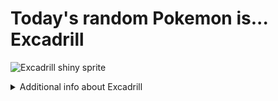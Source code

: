 # Today's random Pokemon is... Excadrill

![Excadrill shiny sprite](https://raw.githubusercontent.com/PokeAPI/sprites/master/sprites/pokemon/shiny/530.png)

<details>
<summary>Additional info about Excadrill</summary>

| srpite type | image |
|------|------|
| back_default | ![Excadrill back_default sprite](https://raw.githubusercontent.com/PokeAPI/sprites/master/sprites/pokemon/back/530.png) |
| back_shiny | ![Excadrill back_shiny sprite](https://raw.githubusercontent.com/PokeAPI/sprites/master/sprites/pokemon/back/shiny/530.png) |
| front_default | ![Excadrill front_default sprite](https://raw.githubusercontent.com/PokeAPI/sprites/master/sprites/pokemon/530.png) | </details>